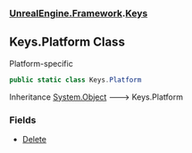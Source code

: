### [UnrealEngine.Framework](./UnrealEngine-Framework.md 'UnrealEngine.Framework').[Keys](./UnrealEngine-Framework-Keys.md 'UnrealEngine.Framework.Keys')
## Keys.Platform Class
Platform-specific  
```csharp
public static class Keys.Platform
```
Inheritance [System.Object](https://docs.microsoft.com/en-us/dotnet/api/System.Object 'System.Object') &#129106; Keys.Platform  
### Fields
- [Delete](./UnrealEngine-Framework-Keys-Platform-Delete.md 'UnrealEngine.Framework.Keys.Platform.Delete')
